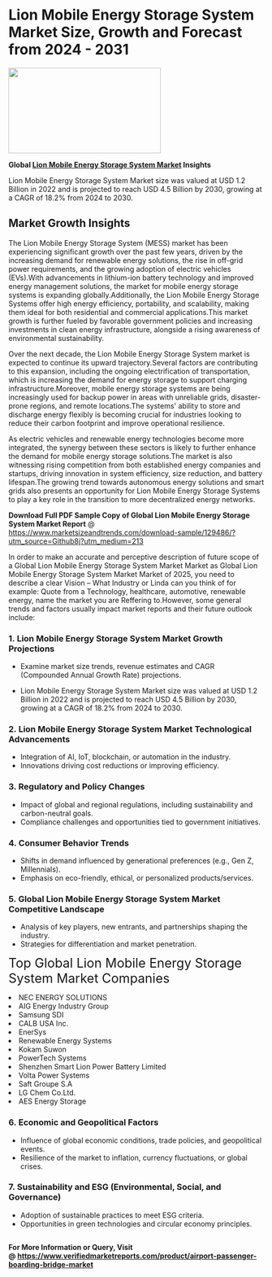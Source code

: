 <H1>Lion Mobile Energy Storage System Market Size, Growth and Forecast from 2024 - 2031</H1><img class="aligncenter size-medium wp-image-584254" src="https://thirdeyenews.in/wp-content/uploads/2024/09/Global-Market-Research-300x168.jpeg" alt="" width="300" height="168" /><p><strong>Global&nbsp;<a href="https://www.marketsizeandtrends.com/download-sample/129486/?utm_source=Github8j?utm_medium=213">Lion Mobile Energy Storage System Market</a> Insights</strong></p><p>Lion Mobile Energy Storage System Market size was valued at USD 1.2 Billion in 2022 and is projected to reach USD 4.5 Billion by 2030, growing at a CAGR of 18.2% from 2024 to 2030.</p><p><h2>Market Growth Insights</h2> <p>The Lion Mobile Energy Storage System (MESS) market has been experiencing significant growth over the past few years, driven by the increasing demand for renewable energy solutions, the rise in off-grid power requirements, and the growing adoption of electric vehicles (EVs).With advancements in lithium-ion battery technology and improved energy management solutions, the market for mobile energy storage systems is expanding globally.Additionally, the Lion Mobile Energy Storage Systems offer high energy efficiency, portability, and scalability, making them ideal for both residential and commercial applications.This market growth is further fueled by favorable government policies and increasing investments in clean energy infrastructure, alongside a rising awareness of environmental sustainability.</p> <p>Over the next decade, the Lion Mobile Energy Storage System market is expected to continue its upward trajectory.Several factors are contributing to this expansion, including the ongoing electrification of transportation, which is increasing the demand for energy storage to support charging infrastructure.Moreover, mobile energy storage systems are being increasingly used for backup power in areas with unreliable grids, disaster-prone regions, and remote locations.The systems' ability to store and discharge energy flexibly is becoming crucial for industries looking to reduce their carbon footprint and improve operational resilience.</p> <p>As electric vehicles and renewable energy technologies become more integrated, the synergy between these sectors is likely to further enhance the demand for mobile energy storage solutions.The market is also witnessing rising competition from both established energy companies and startups, driving innovation in system efficiency, size reduction, and battery lifespan.The growing trend towards autonomous energy solutions and smart grids also presents an opportunity for Lion Mobile Energy Storage Systems to play a key role in the transition to more decentralized energy networks.</p> <p><span class=""><strong>Download Full PDF Sample Copy of Global Lion Mobile Energy Storage System Market Report</strong> @ <a href="https://www.marketsizeandtrends.com/download-sample/129486/?utm_source=Github8j?utm_medium=213" target="_blank">https://www.marketsizeandtrends.com/download-sample/129486/?utm_source=Github8j?utm_medium=213</a></span></p><p>In order to make an accurate and perceptive description of future scope of a Global&nbsp;Lion Mobile Energy Storage System Market Market as Global&nbsp;Lion Mobile Energy Storage System Market Market of 2025, you need to describe a clear Vision &ndash; What Industry or Linda can you think of for example: Quote from a Technology, healthcare, automotive, renewable energy, name the market you are Reffering to.However, some general trends and factors usually impact market reports and their future outlook include:</p><h3>1.&nbsp;<strong>Lion Mobile Energy Storage System Market Growth Projections</strong></h3><ul><li>Examine market size trends, revenue estimates and CAGR (Compounded Annual Growth Rate) projections.</li><li><p>Lion Mobile Energy Storage System Market size was valued at USD 1.2 Billion in 2022 and is projected to reach USD 4.5 Billion by 2030, growing at a CAGR of 18.2% from 2024 to 2030.</p></li></ul><h3>2.&nbsp;<strong>Lion Mobile Energy Storage System Market Technological Advancements</strong></h3><ul><li>Integration of AI, IoT, blockchain, or automation in the industry.</li><li>Innovations driving cost reductions or improving efficiency.</li></ul><h3>3.&nbsp;<strong>Regulatory and Policy Changes</strong></h3><ul><li>Impact of global and regional regulations, including sustainability and carbon-neutral goals.</li><li>Compliance challenges and opportunities tied to government initiatives.</li></ul><h3>4.&nbsp;<strong>Consumer Behavior Trends</strong></h3><ul><li>Shifts in demand influenced by generational preferences (e.g., Gen Z, Millennials).</li><li>Emphasis on eco-friendly, ethical, or personalized products/services.</li></ul><h3>5.&nbsp;<strong>Global Lion Mobile Energy Storage System Market Competitive Landscape</strong></h3><ul><li>Analysis of key players, new entrants, and partnerships shaping the industry.</li><li>Strategies for differentiation and market penetration.</li></ul><p data-pm-slice="1 1 []"><span style="color: inherit; font-family: inherit; font-size: 25px;">Top Global Lion Mobile Energy Storage System Market Companies</span></p><div class="" data-test-id=""><p><li>NEC ENERGY SOLUTIONS</li><li> AIG Energy Industry Group</li><li> Samsung SDI</li><li> CALB USA Inc.</li><li> EnerSys</li><li> Renewable Energy Systems</li><li> Kokam Suwon</li><li> PowerTech Systems</li><li> Shenzhen Smart Lion Power Battery Limited</li><li> Volta Power Systems</li><li> Saft Groupe S.A</li><li> LG Chem Co.Ltd.</li><li> AES Energy Storage</li></p></div><h3>6.&nbsp;<strong>Economic and Geopolitical Factors</strong></h3><ul><li>Influence of global economic conditions, trade policies, and geopolitical events.</li><li>Resilience of the market to inflation, currency fluctuations, or global crises.</li></ul><h3>7.&nbsp;<strong>Sustainability and ESG (Environmental, Social, and Governance)</strong></h3><ul><li>Adoption of sustainable practices to meet ESG criteria.</li><li>Opportunities in green technologies and circular economy principles.</li></ul><h2><strong style="font-size: 14px;">For More Information or Query, Visit @&nbsp;</strong><a style="background-color: #ffffff; font-size: 14px;" href="https://www.marketsizeandtrends.com/report/lion-mobile-energy-storage-system-market/" target="_blank">https://www.verifiedmarketreports.com/product/airport-passenger-boarding-bridge-market</a></h2>
